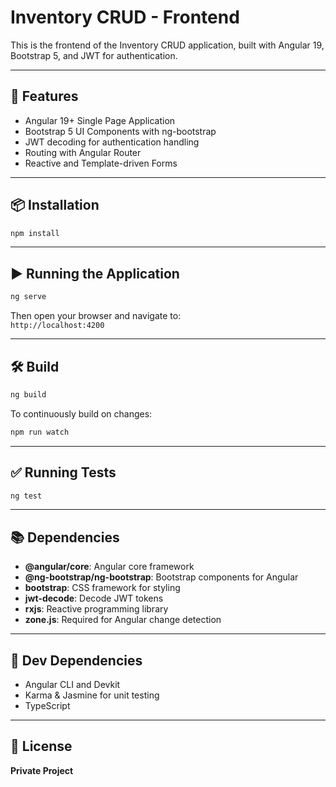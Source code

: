 
# Inventory CRUD - Frontend

This is the frontend of the Inventory CRUD application, built with Angular 19, Bootstrap 5, and JWT for authentication.

---

## 🚀 Features

- Angular 19+ Single Page Application
- Bootstrap 5 UI Components with ng-bootstrap
- JWT decoding for authentication handling
- Routing with Angular Router
- Reactive and Template-driven Forms

---

## 📦 Installation

```bash
npm install
```

---

## ▶️ Running the Application

```bash
ng serve
```

Then open your browser and navigate to:  
`http://localhost:4200`

---

## 🛠️ Build

```bash
ng build
```

To continuously build on changes:

```bash
npm run watch
```

---

## ✅ Running Tests

```bash
ng test
```

---

## 📚 Dependencies

- **@angular/core**: Angular core framework
- **@ng-bootstrap/ng-bootstrap**: Bootstrap components for Angular
- **bootstrap**: CSS framework for styling
- **jwt-decode**: Decode JWT tokens
- **rxjs**: Reactive programming library
- **zone.js**: Required for Angular change detection

---

## 🧪 Dev Dependencies

- Angular CLI and Devkit
- Karma & Jasmine for unit testing
- TypeScript

---

## 🪪 License

**Private Project**
